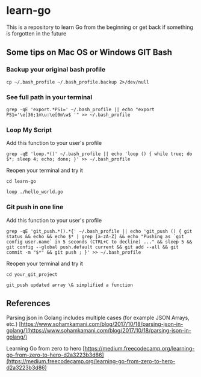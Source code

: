 # learn-go

This is a repository to learn Go from the beginning or get back if something is forgotten in the future

## Some tips on Mac OS or Windows GIT Bash

### Backup your original bash profile

`cp ~/.bash_profile ~/.bash_profile.backup 2>/dev/null`

### See full path in your terminal

`grep -qE 'export.*PS1=' ~/.bash_profile || echo "export PS1='\e[36;1m\u:\e[0m\w$ '" >> ~/.bash_profile`

### Loop My Script

Add this function to your user's profile

`grep -qE 'loop.*()' ~/.bash_profile || echo 'loop () { while true; do $*; sleep 4; echo; done; }' >> ~/.bash_profile`

Reopen your terminal and try it

`cd learn-go`

`loop ./hello_world.go`

### Git push in one line

Add this function to your user's profile

``grep -qE 'git_push.*().*{' ~/.bash_profile || echo 'git_push () { git status && echo && echo $* | grep [a-zA-Z] && echo "Pushing as `git config user.name` in 5 seconds (CTRL+C to decline) ..." && sleep 5 && git config --global push.default current && git add --all && git commit -m "$*" && git push ; }' >> ~/.bash_profile``

Reopen your terminal and try it

`cd your_git_project`

`git_push updated array \& simplified a function`

## References

Parsing json in Golang includes multiple cases (for example JSON Arrays, etc.) [https://www.sohamkamani.com/blog/2017/10/18/parsing-json-in-golang/](https://www.sohamkamani.com/blog/2017/10/18/parsing-json-in-golang/)

Learning Go from zero to hero [https://medium.freecodecamp.org/learning-go-from-zero-to-hero-d2a3223b3d86](https://medium.freecodecamp.org/learning-go-from-zero-to-hero-d2a3223b3d86)
